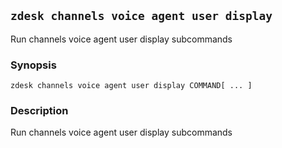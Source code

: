 ## `zdesk channels voice agent user display`

Run channels voice agent user display subcommands

### Synopsis

    zdesk channels voice agent user display COMMAND[ ... ]

### Description

Run channels voice agent user display subcommands


